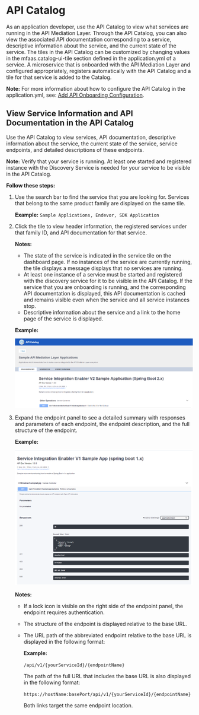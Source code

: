 # API Catalog

As an application developer, use the API Catalog to view what services are running in the
 API Mediation Layer. Through the API Catalog, you can also view the associated API documentation
  corresponding to a service, descriptive information about the service, and the current state
   of the service. The tiles in the API Catalog can be customized by changing values in
   the mfaas.catalog-ui-tile section defined in the application.yml of a service. A microservice that
   is onboarded with the API Mediation Layer and configured appropriately, registers automatically with the API Catalog
   and a tile for that service is added to the Catalog.

**Note:** For more information about how to configure the API Catalog in the application.yml, see: [Add API Onboarding Configuration](../extend/extend-apiml/api-mediation-onboard-a-sprint-boot-rest-api-service.md).

## View Service Information and API Documentation in the API Catalog

Use the API Catalog to view services, API documentation, descriptive information about the service, the current state of the service, service endpoints, and detailed descriptions of these endpoints.

**Note:** Verify that your service is running. At least one started and registered instance with the Discovery Service
           is needed for your service to be visible in the API Catalog.

**Follow these steps:**

1. Use the search bar to find the service that you are looking for.
Services that belong to the same product family are displayed on the same tile.

    **Example:** `Sample Applications, Endevor, SDK Application`

2. Click the tile to view header information, the registered services under that family ID,
 and API documentation for that service.

    **Notes:**

    * The state of the service is indicated in the service tile on the dashboard page.
    If no instances of the service are currently running, the tile displays a message displays that no services are running.
    * At least one instance of a service must be started and registered with the discovery service for it to be visible
     in the API Catalog. If the service that you are onboarding is running, and
     the corresponding API documentation is displayed, this API documentation is cached and remains visible
     even when the service and all service instances stop.  
    * Descriptive information about the service and a link to the home page of the service is displayed.

    **Example:**

    ![controller detail](../images/api-mediation/newswagger.png)

3. Expand the endpoint panel to see a detailed summary with responses and parameters of each endpoint,
 the endpoint description, and the full structure of the endpoint.

    **Example:**

    ![endpoint detail](../images/api-mediation/expanded.png)

    **Notes:**

    * If a lock icon is visible on the right side of the endpoint panel, the endpoint requires authentication.  

    * The structure of the endpoint is displayed relative to the base URL.

    * The URL path of the abbreviated endpoint relative to the base URL is displayed in the following format:

        **Example:**

        `/api/v1/{yourServiceId}/{endpointName}`

        The path of the full URL that includes the base URL is also displayed in the following format:

        `https://hostName:basePort/api/v1/{yourServiceId}/{endpointName}`

        Both links target the same endpoint location.
